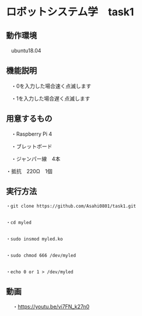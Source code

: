 # ロボットシステム学　task1


## 動作環境
   　ubuntu18.04

## 機能説明


  　・0を入力した場合速く点滅します
  
  　・1を入力した場合遅く点滅します
  
  
  
## 用意するもの

　・Raspberry Pi 4
 
　・ブレットボード
  
　・ジャンパー線　4本
  
  ・抵抗　220Ω　1個
  


## 実行方法


    ・git clone https://github.com/Asahi0801/task1.git
 
 
    ・cd myled
  
  
    ・sudo insmod myled.ko
  
  
    ・sudo chmod 666 /dev/myled
  
  
    ・echo 0 or 1 > /dev/myled
    
    
 ## 動画

　
    ・https://youtu.be/vi7FN_k27n0
